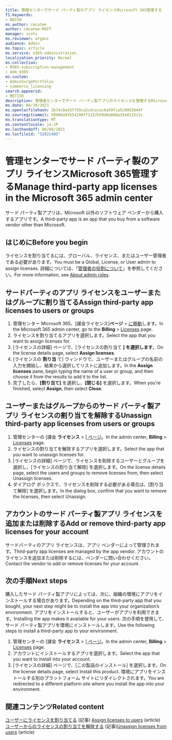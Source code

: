 ```yaml
---
title: 管理センターでサード パーティ製のアプリ ライセンスMicrosoft 365管理する
f1.keywords:
- NOCSH
ms.author: cmcatee
author: cmcatee-MSFT
manager: scotv
ms.reviewer: argani
audience: Admin
ms.topic: article
ms.service: o365-administration
localization_priority: Normal
ms.collection:
- M365-subscription-management
- Adm_O365
ms.custom:
- AdminSurgePortfolio
- commerce_licensing
search.appverid:
- MET150
description: 管理者センターでサード パーティ製アプリのライセンスを管理するMicrosoft 365します。
ms.date: 04/30/2021
ms.openlocfilehash: 2b74c8a43f759ca2cdcecac6a59fca5c0952b44f
ms.sourcegitcommit: 50908a93554290ff1157b58d0a868a33e012513c
ms.translationtype: MT
ms.contentlocale: ja-JP
ms.lasthandoff: 06/08/2021
ms.locfileid: "52821405"
---
```

# <a name="manage-third-party-app-licenses-in-the-microsoft-365-admin-center"></a><span data-ttu-id="1779f-103">管理センターでサード パーティ製のアプリ ライセンスMicrosoft 365管理する</span><span class="sxs-lookup"><span data-stu-id="1779f-103">Manage third-party app licenses in the Microsoft 365 admin center</span></span>

<span data-ttu-id="1779f-104">サード パーティ製アプリは、Microsoft 以外のソフトウェア ベンダーから購入するアプリです。</span><span class="sxs-lookup"><span data-stu-id="1779f-104">A third-party app is an app that you buy from a software vendor other than Microsoft.</span></span>

## <a name="before-you-begin"></a><span data-ttu-id="1779f-105">はじめに</span><span class="sxs-lookup"><span data-stu-id="1779f-105">Before you begin</span></span>

<span data-ttu-id="1779f-106">ライセンスを割り当てるには、グローバル、ライセンス、またはユーザー管理者である必要があります。</span><span class="sxs-lookup"><span data-stu-id="1779f-106">You must be a Global, License, or User admin to assign licenses.</span></span> <span data-ttu-id="1779f-107">詳細については、「[管理者の役割について](../../admin/add-users/about-admin-roles.md)」を参照してください。</span><span class="sxs-lookup"><span data-stu-id="1779f-107">For more information, see [About admin roles](../../admin/add-users/about-admin-roles.md).</span></span>

## <a name="assign-third-party-app-licenses-to-users-or-groups"></a><span data-ttu-id="1779f-108">サードパーティのアプリ ライセンスをユーザーまたはグループに割り当てる</span><span class="sxs-lookup"><span data-stu-id="1779f-108">Assign third-party app licenses to users or groups</span></span>

1. <span data-ttu-id="1779f-109">管理センター Microsoft 365、[課金ライセンス]**ページ**  >  <a href="https://go.microsoft.com/fwlink/p/?linkid=842264" target="_blank">に移動</a>します。</span><span class="sxs-lookup"><span data-stu-id="1779f-109">In the Microsoft 365 admin center, go to the **Billing** > <a href="https://go.microsoft.com/fwlink/p/?linkid=842264" target="_blank">Licenses</a> page.</span></span>
2. <span data-ttu-id="1779f-110">ライセンスを割り当てるアプリを選択します。</span><span class="sxs-lookup"><span data-stu-id="1779f-110">Select the app that you want to assign licenses for.</span></span>
3. <span data-ttu-id="1779f-111">[ライセンスの詳細] ページで、[ライセンスの割り当て **] を選択します**。</span><span class="sxs-lookup"><span data-stu-id="1779f-111">On the license details page, select **Assign licenses**.</span></span>
4. <span data-ttu-id="1779f-112">[ライセンスの **割り当** て] ウィンドウで、ユーザーまたはグループの名前の入力を開始し、結果から選択してリストに追加します。</span><span class="sxs-lookup"><span data-stu-id="1779f-112">In the **Assign licenses** pane, begin typing the name of a user or group, and then choose it from the results to add it to the list.</span></span>
5. <span data-ttu-id="1779f-113">完了したら、**[割り当て]** を選択し、**[閉じる]** を選択します。</span><span class="sxs-lookup"><span data-stu-id="1779f-113">When you're finished, select **Assign**, then select **Close**.</span></span>

## <a name="unassign-third-party-app-licenses-from-users-or-groups"></a><span data-ttu-id="1779f-114">ユーザーまたはグループからのサード パーティ製アプリ ライセンスの割り当てを解除する</span><span class="sxs-lookup"><span data-stu-id="1779f-114">Unassign third-party app licenses from users or groups</span></span>

1. <span data-ttu-id="1779f-115">管理センターの [課金 **ライセンス**  >  <a href="https://go.microsoft.com/fwlink/p/?linkid=842264" target="_blank">] ページ</a>。</span><span class="sxs-lookup"><span data-stu-id="1779f-115">In the admin center, **Billing** > <a href="https://go.microsoft.com/fwlink/p/?linkid=842264" target="_blank">Licenses</a> page.</span></span>
2. <span data-ttu-id="1779f-116">ライセンスの割り当てを解除するアプリを選択します。</span><span class="sxs-lookup"><span data-stu-id="1779f-116">Select the app that you want to unassign licenses for.</span></span>
3. <span data-ttu-id="1779f-117">[ライセンスの詳細] ページで、ライセンスを削除するユーザーとグループを選択し、[ライセンスの割り当て解除] を選択します。</span><span class="sxs-lookup"><span data-stu-id="1779f-117">On the license details page, select the users and groups to remove licenses from, then select Unassign licenses.</span></span>
4. <span data-ttu-id="1779f-118">ダイアログ ボックスで、ライセンスを削除する必要がある場合は、[割り当て解除] を選択します。</span><span class="sxs-lookup"><span data-stu-id="1779f-118">In the dialog box, confirm that you want to remove the licenses, then select Unassign.</span></span>

## <a name="add-or-remove-third-party-app-licenses-for-your-account"></a><span data-ttu-id="1779f-119">アカウントのサード パーティ製アプリ ライセンスを追加または削除する</span><span class="sxs-lookup"><span data-stu-id="1779f-119">Add or remove third-party app licenses for your account</span></span>

<span data-ttu-id="1779f-120">サードパーティのアプリ ライセンスは、アプリ ベンダーによって管理されます。</span><span class="sxs-lookup"><span data-stu-id="1779f-120">Third-party app licenses are managed by the app vendor.</span></span> <span data-ttu-id="1779f-121">アカウントのライセンスを追加または削除するには、ベンダーに問い合わせください。</span><span class="sxs-lookup"><span data-stu-id="1779f-121">Contact the vendor to add or remove licenses for your account.</span></span>

## <a name="next-steps"></a><span data-ttu-id="1779f-122">次の手順</span><span class="sxs-lookup"><span data-stu-id="1779f-122">Next steps</span></span>

<span data-ttu-id="1779f-123">購入したサード パーティ製アプリによっては、次に、組織の環境にアプリをインストールする場合があります。</span><span class="sxs-lookup"><span data-stu-id="1779f-123">Depending on the third-party app that you bought, your next step might be to install the app into your organization’s environment.</span></span> <span data-ttu-id="1779f-124">アプリをインストールすると、ユーザーがアプリを利用できます。</span><span class="sxs-lookup"><span data-stu-id="1779f-124">Installing the app makes it available for your users.</span></span> <span data-ttu-id="1779f-125">次の手順を使用して、サード パーティ製アプリを環境にインストールします。</span><span class="sxs-lookup"><span data-stu-id="1779f-125">Use the following steps to install a third-party app to your environment.</span></span>

1. <span data-ttu-id="1779f-126">管理センターの [課金 **ライセンス**  >  <a href="https://go.microsoft.com/fwlink/p/?linkid=842264" target="_blank">] ページ</a>。</span><span class="sxs-lookup"><span data-stu-id="1779f-126">In the admin center, **Billing** > <a href="https://go.microsoft.com/fwlink/p/?linkid=842264" target="_blank">Licenses</a> page.</span></span>
2. <span data-ttu-id="1779f-127">アカウントにインストールするアプリを選択します。</span><span class="sxs-lookup"><span data-stu-id="1779f-127">Select the app that you want to install into your account.</span></span>
3. <span data-ttu-id="1779f-128">[ライセンスの詳細] ページで、[この製品のインストール] を選択します。</span><span class="sxs-lookup"><span data-stu-id="1779f-128">On the license details page, select Install this product.</span></span> <span data-ttu-id="1779f-129">環境にアプリをインストールする別のプラットフォーム サイトにリダイレクトされます。</span><span class="sxs-lookup"><span data-stu-id="1779f-129">You are redirected to a different platform site where you install the app into your environment.</span></span>

## <a name="related-content"></a><span data-ttu-id="1779f-130">関連コンテンツ</span><span class="sxs-lookup"><span data-stu-id="1779f-130">Related content</span></span>

<span data-ttu-id="1779f-131">[ユーザーにライセンスを割り当てる](../../admin/manage/assign-licenses-to-users.md) (記事) </span><span class="sxs-lookup"><span data-stu-id="1779f-131">[Assign licenses to users](../../admin/manage/assign-licenses-to-users.md) (article) </span></span>\
<span data-ttu-id="1779f-132">[ユーザーからのライセンスの割り当てを解除する](../../admin/manage/remove-licenses-from-users.md) (記事)</span><span class="sxs-lookup"><span data-stu-id="1779f-132">[Unassign licenses from users](../../admin/manage/remove-licenses-from-users.md) (article)</span></span>
